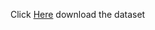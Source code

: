 Click [Here](https://raw.githubusercontent.com/jbrownlee/Datasets/master/pima-indians-diabetes.data.csv) download the dataset

